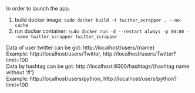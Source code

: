 In order to launch the app.
1. build docker image: `sudo docker build -t twitter_scrapper . --no-cache`
2. run docker container: `sudo docker run -d --restart always -p 80:80 --name twitter_scrapper twitter_scrapper`

Data of user twitter can be got: http://localhost/users/{name}  
Example: http://localhost/users/Twitter, http://localhost/users/Twitter?limit=100  
Data by hashtag can be got: http://localhost:8000/hashtags/{hashtag name without '#'}    
Example: http://localhost/users/python, http://localhost/users/python?limit=100